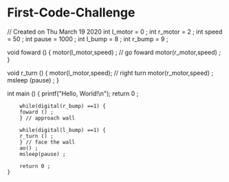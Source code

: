 # First-Code-Challenge
// Created on Thu March 19 2020
int l_motor = 0 ;
int r_motor = 2 ; 
int speed = 50 ;
int pause = 1000 ;
int l_bump = 8 ;
int r_bump = 9 ;

void foward () {
		motor(l_motor,speed) ; // go foward
		motor(r_motor,speed) ; 
} 

void r_turn () {
		motor(l_motor,speed); // right turn
		motor(r_motor,speed) ;
		msleep (pause) ;
}

int main () {
	printf("Hello, World!\n");
	return 0 ;

		while(digital(r_bump) ==1) {
		foward () ;
		} // approach wall
		
		while(digital(l_bump) ==1) {
		r_turn () ;
		} // face the wall
		ao() ;
		msleep(pause) ;
		
		return 0 ;
	}
